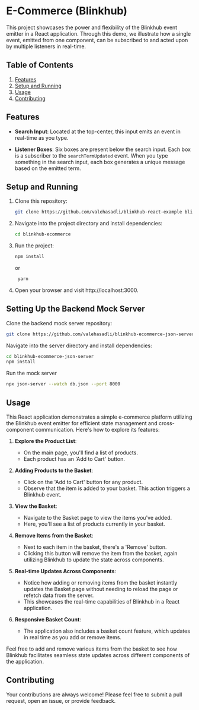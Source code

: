# E-Commerce (Blinkhub)

This project showcases the power and flexibility of the Blinkhub event emitter in a React application. Through this demo, we illustrate how a single event, emitted from one component, can be subscribed to and acted upon by multiple listeners in real-time.

## Table of Contents

1. [Features](#features)
2. [Setup and Running](#setup-and-running)
3. [Usage](#usage)
4. [Contributing](#contributing)

## Features

- **Search Input**: Located at the top-center, this input emits an event in real-time as you type.

- **Listener Boxes**: Six boxes are present below the search input. Each box is a subscriber to the `searchTermUpdated` event. When you type something in the search input, each box generates a unique message based on the emitted term.

## Setup and Running

1. Clone this repository:
   ```bash
   git clone https://github.com/valehasadli/blinkhub-react-example blinkhub-ecommerce
   ```
   
2. Navigate into the project directory and install dependencies:
    ```bash
   cd blinkhub-ecommerce
   ```
   
3. Run the project:
   ```bash
   npm install
   ```
   or 
   ```bash
    yarn
    ```
   
4. Open your browser and visit http://localhost:3000.

## Setting Up the Backend Mock Server

Clone the backend mock server repository:
```bash
git clone https://github.com/valehasadli/blinkhub-ecommerce-json-server
```
Navigate into the server directory and install dependencies:
```bash
cd blinkhub-ecommerce-json-server
npm install
```
Run the mock server
```bash
npx json-server --watch db.json --port 8000
```


## Usage
This React application demonstrates a simple e-commerce platform utilizing the Blinkhub event emitter for efficient state management and cross-component communication. Here's how to explore its features:

1. **Explore the Product List**:
   - On the main page, you'll find a list of products.
   - Each product has an 'Add to Cart' button.

2. **Adding Products to the Basket**:
   - Click on the 'Add to Cart' button for any product.
   - Observe that the item is added to your basket. This action triggers a Blinkhub event.

3. **View the Basket**:
   - Navigate to the Basket page to view the items you've added.
   - Here, you'll see a list of products currently in your basket.

4. **Remove Items from the Basket**:
   - Next to each item in the basket, there's a 'Remove' button.
   - Clicking this button will remove the item from the basket, again utilizing Blinkhub to update the state across components.

5. **Real-time Updates Across Components**:
   - Notice how adding or removing items from the basket instantly updates the Basket page without needing to reload the page or refetch data from the server.
   - This showcases the real-time capabilities of Blinkhub in a React application.

6. **Responsive Basket Count**:
   - The application also includes a basket count feature, which updates in real time as you add or remove items.

Feel free to add and remove various items from the basket to see how Blinkhub facilitates seamless state updates across different components of the application.


## Contributing

Your contributions are always welcome! Please feel free to submit a pull request, open an issue, or provide feedback.
